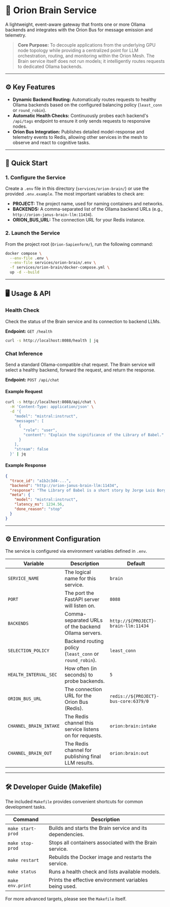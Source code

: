 # 🧠 Orion Brain Service

A lightweight, event-aware gateway that fronts one or more Ollama backends and integrates with the Orion Bus for message emission and telemetry.

> **Core Purpose:** To decouple applications from the underlying GPU node topology while providing a centralized point for LLM orchestration, routing, and monitoring within the Orion Mesh. The Brain service itself does not run models; it intelligently routes requests to dedicated Ollama backends.

---

## ⚙️ Key Features

- **Dynamic Backend Routing:** Automatically routes requests to healthy Ollama backends based on the configured balancing policy (`least_conn` or `round_robin`).
- **Automatic Health Checks:** Continuously probes each backend's `/api/tags` endpoint to ensure it only sends requests to responsive nodes.
- **Orion Bus Integration:** Publishes detailed model-response and telemetry events to Redis, allowing other services in the mesh to observe and react to cognitive tasks.

---

## 🚀 Quick Start

### 1. Configure the Service

Create a `.env` file in this directory (`services/orion-brain/`) or use the provided `.env.example`. The most important variables to check are:

- **PROJECT:** The project name, used for naming containers and networks.
- **BACKENDS:** A comma-separated list of the Ollama backend URLs (e.g., `http://orion-janus-brain-llm:11434`).
- **ORION_BUS_URL:** The connection URL for your Redis instance.

### 2. Launch the Service

From the project root (`Orion-Sapienform/`), run the following command:

```bash
docker compose \
  --env-file .env \
  --env-file services/orion-brain/.env \
  -f services/orion-brain/docker-compose.yml \
  up -d --build
```

---

## 🖥️ Usage & API

### Health Check

Check the status of the Brain service and its connection to backend LLMs.

**Endpoint:** `GET /health`

```bash
curl -s http://localhost:8088/health | jq
```

### Chat Inference

Send a standard Ollama-compatible chat request. The Brain service will select a healthy backend, forward the request, and return the response.

**Endpoint:** `POST /api/chat`

#### Example Request

```bash
curl -s http://localhost:8088/api/chat \
  -H 'Content-Type: application/json' \
  -d '{
    "model": "mistral:instruct",
    "messages": [
      {
        "role": "user",
        "content": "Explain the significance of the Library of Babel."
      }
    ],
    "stream": false
  }' | jq
```

#### Example Response

```json
{
  "trace_id": "a1b2c3d4-...",
  "backend": "http://orion-janus-brain-llm:11434",
  "response": "The Library of Babel is a short story by Jorge Luis Borges, exploring concepts of infinity, reality, and the universe as a vast, exhaustive library containing all possible books...",
  "meta": {
    "model": "mistral:instruct",
    "latency_ms": 1234.56,
    "done_reason": "stop"
  }
}
```

---

## ⚙️ Environment Configuration

The service is configured via environment variables defined in `.env`.

| Variable | Description | Default |
|-----------|-------------|----------|
| `SERVICE_NAME` | The logical name for this service. | `brain` |
| `PORT` | The port the FastAPI server will listen on. | `8088` |
| `BACKENDS` | Comma-separated URLs of the backend Ollama servers. | `http://${PROJECT}-brain-llm:11434` |
| `SELECTION_POLICY` | Backend routing policy (`least_conn` or `round_robin`). | `least_conn` |
| `HEALTH_INTERVAL_SEC` | How often (in seconds) to probe backends. | `5` |
| `ORION_BUS_URL` | The connection URL for the Orion Bus (Redis). | `redis://${PROJECT}-bus-core:6379/0` |
| `CHANNEL_BRAIN_INTAKE` | The Redis channel this service listens on for requests. | `orion:brain:intake` |
| `CHANNEL_BRAIN_OUT` | The Redis channel for publishing final LLM results. | `orion:brain:out` |

---

## 🛠️ Developer Guide (Makefile)

The included `Makefile` provides convenient shortcuts for common development tasks.

| Command | Description |
|----------|-------------|
| `make start-prod` | Builds and starts the Brain service and its dependencies. |
| `make stop-prod` | Stops all containers associated with the Brain service. |
| `make restart` | Rebuilds the Docker image and restarts the service. |
| `make status` | Runs a health check and lists available models. |
| `make env.print` | Prints the effective environment variables being used. |

For more advanced targets, please see the `Makefile` itself.

